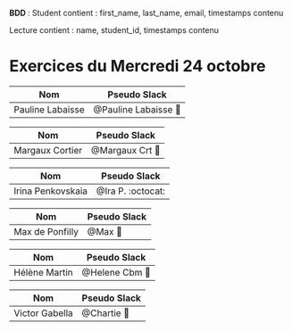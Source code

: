 <b> BDD </b> :
Student contient : first_name, last_name, email, timestamps contenu

Lecture contient : name, student_id, timestamps contenu

# Exercices du Mercredi 24 octobre 

Nom | Pseudo Slack
------------ | -------------
Pauline Labaisse | @Pauline Labaisse :baby_chick:

Nom | Pseudo Slack
------------ | -------------
Margaux Cortier | @Margaux Crt :penguin:

Nom | Pseudo Slack
------------ | -------------
Irina Penkovskaia | @Ira P. :octocat:

Nom | Pseudo Slack
------------ | -------------
Max de Ponfilly | @Max :tiger:

Nom | Pseudo Slack
------------ | -------------
Hélène Martin | @Helene Cbm :panda_face:

Nom | Pseudo Slack
------------ | -------------
Victor Gabella | @Chartie :bear:
